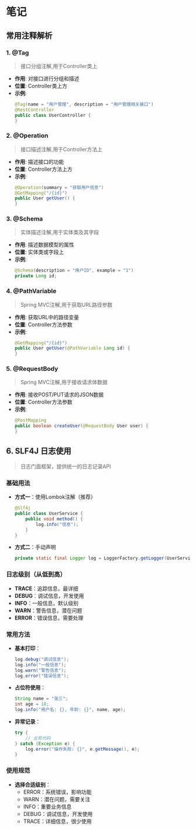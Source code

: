 # 笔记

## 常用注释解析
### 1. @Tag
> 接口分组注解,用于Controller类上

- **作用**: 对接口进行分组和描述
- **位置**: Controller类上方
- **示例**:
  ```java
  @Tag(name = "用户管理", description = "用户管理相关接口")
  @RestController
  public class UserController {
  }
  ```

### 2. @Operation
> 接口描述注解,用于Controller方法上

- **作用**: 描述接口的功能
- **位置**: Controller方法上方
- **示例**:
  ```java
  @Operation(summary = "获取用户信息")
  @GetMapping("/{id}")
  public User getUser() {
  }
  ```

### 3. @Schema
> 实体描述注解,用于实体类及其字段

- **作用**: 描述数据模型的属性
- **位置**: 实体类或字段上
- **示例**:
  ```java
  @Schema(description = "用户ID", example = "1")
  private Long id;
  ```

### 4. @PathVariable
> Spring MVC注解,用于获取URL路径参数

- **作用**: 获取URL中的路径变量
- **位置**: Controller方法参数
- **示例**:
  ```java
  @GetMapping("/{id}")
  public User getUser(@PathVariable Long id) {
  }
  ```

### 5. @RequestBody
> Spring MVC注解,用于接收请求体数据

- **作用**: 接收POST/PUT请求的JSON数据
- **位置**: Controller方法参数
- **示例**:
  ```java
  @PostMapping
  public boolean createUser(@RequestBody User user) {
  }
  ```

## 6. SLF4J 日志使用
> 日志门面框架，提供统一的日志记录API

### 基础用法
- **方式一**：使用Lombok注解（推荐）
  ```java
  @Slf4j
  public class UserService {
      public void method() {
          log.info("信息");
      }
  }
  ```

- **方式二**：手动声明
  ```java
  private static final Logger log = LoggerFactory.getLogger(UserService.class);
  ```

### 日志级别（从低到高）
- **TRACE**：追踪信息，最详细
- **DEBUG**：调试信息，开发使用
- **INFO**：一般信息，默认级别
- **WARN**：警告信息，潜在问题
- **ERROR**：错误信息，需要处理

### 常用方法
- **基本打印**：
  ```java
  log.debug("调试信息");
  log.info("一般信息");
  log.warn("警告信息");
  log.error("错误信息");
  ```

- **占位符使用**：
  ```java
  String name = "张三";
  int age = 18;
  log.info("用户名: {}, 年龄: {}", name, age);
  ```

- **异常记录**：
  ```java
  try {
      // 业务代码
  } catch (Exception e) {
      log.error("操作失败: {}", e.getMessage(), e);
  }
  ```

### 使用规范
- **选择合适级别**：
  - ERROR：系统错误，影响功能
  - WARN：潜在问题，需要关注
  - INFO：重要业务信息
  - DEBUG：调试信息，开发使用
  - TRACE：详细信息，很少使用

